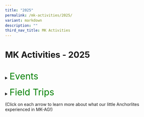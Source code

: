 ```yaml
---
title: "2025"
permalink: /mk-activities/2025/
variant: markdown
description: ""
third_nav_title: MK Activities
---
```

<h1>MK Activities - 2025</h1><br>
<details>
<summary><p style="font-size:30px; color:green; display:inline">Events</p></summary><br>
	<details>
<summary><strong>Mini Molly Bus Visit</strong></summary>
<div data-type="detailsContent" class="isomer-details-content">
<table>
			<tbody>
			<tr><td align="right" width="50%"><img src="/images/MK/2025E_Mini%20Molly%20Bus%20Visit/1.jpg" style="width:80%">
        </td>
			<td valign="middle">On 4 August 2025, NLB’s Mini Molly Bus visited MK@AG! Stationed at the Primary School, the mobile library welcomed our children onboard, where they had the opportunity to browse and explore a wide selection of books.
				</td></tr>
				<tr><td align="right" width="50%"><img src="/images/MK/2025E_Mini%20Molly%20Bus%20Visit/2.jpg" style="width:80%">
        </td>
			<td valign="middle"><img src="/images/MK/2025E_Mini%20Molly%20Bus%20Visit/3.jpg" style="width:80%">
				</td></tr>
       	<tr><td align="right" width="50%"><img src="/images/MK/2025E_Mini%20Molly%20Bus%20Visit/4.jpg" style="width:80%">
        </td>
			<td valign="middle">With their library cards and tote bags in hand, the children eagerly looked through the shelves to pick out the stories they would love to bring home and read.
				</td></tr>	
		</tbody></table>
	<table>
			<tbody>
			<tr><td align="right" width="50%"><img src="/images/MK/2025E_Mini%20Molly%20Bus%20Visit/5.jpg" style="width:80%">
        </td>
			<td align="right" width="50%"><img src="/images/MK/2025E_Mini%20Molly%20Bus%20Visit/7.jpg" style="width:80%">
				</td></tr>
		<tr><td colspan="2" valign="middle">Some children even took the time to sit down with their friends, sharing the joy of reading together and engaging in fun, meaningful conversations about the stories that caught their interest. The lively discussions not only deepened their curiosity but also allowed them to exchange ideas and recommendations with one another.
        </td>
		</tr>
				<tr><td align="right" width="50%"><img src="/images/MK/2025E_Mini%20Molly%20Bus%20Visit/6.jpg" style="width:80%">
        </td>
			<td align="right" width="50%"><img src="/images/MK/2025E_Mini%20Molly%20Bus%20Visit/8.jpg" style="width:80%">
				</td></tr>
		</tbody></table>
	<table>
			<tbody>
			<tr><td align="right" width="50%"><img src="/images/MK/2025E_Mini%20Molly%20Bus%20Visit/10.jpg" style="width:80%">
        </td>
			<td align="right" width="50%"><img src="/images/MK/2025E_Mini%20Molly%20Bus%20Visit/11.jpg" style="width:80%">
				</td></tr>
				<tr><td align="right" width="50%"><img src="/images/MK/2025E_Mini%20Molly%20Bus%20Visit/9.jpg" style="width:80%">
        </td>
			<td valign="middle">When they were ready, the children lined up eagerly in front of the librarian to borrow their carefully chosen books to bring home.
				</td></tr>
			<tr><td align="right" width="50%"><img src="/images/MK/2025E_Mini%20Molly%20Bus%20Visit/12.jpg" style="width:80%">
        </td>
			<td valign="middle">The visit to the Mini Molly Bus was truly an enjoyable and memorable experience, leaving the children excited and inspired to continue their reading journey.
				</td></tr>
		</tbody></table>
<br>
</div></details>
	<details>
<summary><strong>Racial Harmony Day</strong></summary>
<div data-type="detailsContent" class="isomer-details-content">
<table>
			<tbody>
			<tr><td align="right" width="50%"><img src="/images/MK/2025E_RHD/1.jpg" style="width:80%">
        </td>
			<td align="right" width="50%"><img src="/images/MK/2025E_RHD/4.jpg" style="width:80%">
				</td></tr>
				<tr><td align="right" width="50%"><img src="/images/MK/2025E_RHD/2.jpg" style="width:80%">
        </td>
			<td align="right" width="50%"><img src="/images/MK/2025E_RHD/3.jpg" style="width:80%">
				</td></tr>
		<tr><td colspan="2" valign="middle">As part of MK@AG’s commemoration of Racial Harmony Day, our children had the opportunity to join hands with Anchor Green Primary School for a meaningful and engaging celebration. Together, they participated in a variety of enriching activities that promoted cultural appreciation and unity. These included traditional games such as congkak, crafting mooncakes using clay, and capturing joyful moments at a themed photo booth with fun and colourful props.
        </td>
		</tr>
				<tr><td align="right" width="50%"><img src="/images/MK/2025E_RHD/5.jpg" style="width:80%">
        </td>
			<td align="right" width="50%"><img src="/images/MK/2025E_RHD/7.jpg" style="width:80%">
				</td></tr>
					<tr><td align="right" width="50%"><img src="/images/MK/2025E_RHD/6.jpg" style="width:80%">
        </td>
			<td align="right" width="50%"><img src="/images/MK/2025E_RHD/8.jpg" style="width:80%">
				</td></tr>
					<tr><td align="right" width="50%"><img src="/images/MK/2025E_RHD/9.jpg" style="width:80%">
        </td>
			<td align="right" width="50%"><img src="/images/MK/2025E_RHD/10.jpg" style="width:80%">
				</td></tr>
					<tr><td align="right" width="50%"><img src="/images/MK/2025E_RHD/11.jpg" style="width:80%">
        </td>
			<td align="right" width="50%"><img src="/images/MK/2025E_RHD/13.jpg" style="width:80%">
				</td></tr>
				<tr><td colspan="2" valign="middle">To further immerse the children in Singapore’s rich multicultural heritage, they were also introduced to a variety of traditional local snacks during snack time. This included ladoo, ang ku kueh, and kek lapis—treats that represent the diverse cultures that make up our nation. The children thoroughly enjoyed trying the different snacks and engaging in the hands-on activities, making it a truly memorable and meaningful day for all.
        </td>
		  </tr><tr><td align="right" width="50%"><img src="/images/MK/2025E_RHD/12.jpg" style="width:80%">
        </td>
			<td align="right" width="50%"><img src="/images/MK/2025E_RHD/14.jpg" style="width:80%">
				</td></tr>	
		</tbody></table>
<br>
</div></details>
	<details>
<summary><strong>Hari Raya Celebration</strong></summary>
<div data-type="detailsContent" class="isomer-details-content">
<table>
	<tbody><tr><td></td><td align="left" width="80%"><img src="/images/MK/2025E_Hari%20Raya/1.jpg" style="width:100%"><br> This year’s Hari Raya celebration at MK@AG was filled with joy and cultural discovery! Our children came to school dressed in beautiful traditional Malay attire, such as the Baju Kurung, proudly embracing the spirit of the festive season. They had a wonderful time learning about the significance and traditions of Hari Raya through an engaging and informative presentation by our dedicated teachers.</td><td></td></tr>
		</tbody></table>
<table>
			<tbody>
			<tr><td align="right" width="50%"><img src="/images/MK/2025E_Hari%20Raya/2.jpg" style="width:80%">
        </td>
			<td valign="middle"><img src="/images/MK/2025E_Hari%20Raya/3.jpg" style="width:80%">
				</td></tr>
				<tr>
        <td valign="bottom" align="left" width="50%"><img src="/images/MK/2025E_Hari%20Raya/4.jpg" style="width:80%"></td>
        <td valign="bottom" align="left" width="50%"><br>To promote the spirit of giving on this special event, the children decorated Hari Raya cards with various art materials like paints. They worked together as a class to design these masterpieces!<br><br><br><img src="/images/MK/2025E_Hari%20Raya/5.jpg" style="width:80%"></td>
    </tr>
		</tbody></table>
	<table>
			<tbody><tr><td align="left" width="50%"><img src="/images/MK/2025E_Hari%20Raya/6.jpg" style="width:100%">The children enjoyed some delicious Raya cookies such as <i>Kuih Cornflakes</i> and <i>Kuih Semprit</i>!
        </td>
			<td valign="middle"><img src="/images/MK/2025E_Hari%20Raya/7.jpg" style="width:80%">
				</td></tr>
				<tr>
		</tr>	<tr><td align="left" width="50%"><img src="/images/MK/2025E_Hari%20Raya/9.jpg" style="width:100%">After the celebration in class, all the children gathered in the MSD room to celebrate the rest of the event together. There were interactive quizzes and even a fashion show.
        </td>
			<td valign="middle"><img src="/images/MK/2025E_Hari%20Raya/8.jpg" style="width:80%">
				</td></tr>
				<tr><td colspan="2" align="left" width="80%"><img src="/images/MK/2025E_Hari%20Raya/10.jpg" style="width:80%"><br><img src="/images/MK/2025E_Hari%20Raya/11.jpg" style="width:80%"></td>
		</tr>
		</tbody></table>
	<table>
		<tbody><tr><td></td><td align="left" width="80%">One of the most heartwarming highlights of this year’s event was the incredible support from our parent volunteers. We are truly grateful for the time, effort, and love they poured into their beautiful dance performance. It was a joyful moment that lit up the celebration and brought so much delight to our children.<br></td><td></td>
		</tr>
		</tbody></table>
<br>
</div></details>
	<details>
<summary><strong>K1 Tea Session</strong></summary>
<div data-type="detailsContent" class="isomer-details-content">
<table>
	<tbody><tr><td></td><td align="left" width="80%"><img src="/images/MK/2025E_K1%20Tea%20Session/1.jpg" style="width:100%"><br>As part of our initiative to foster stronger relationships with K1 parents, the K1 teachers hosted a tea session that allowed the children to engage in a meaningful activity with their parents, while interacting with the teachers too.<br></td><td></td></tr>
<tr><td></td><td align="left" width="80%"><br><img src="/images/MK/2025E_K1%20Tea%20Session/2.jpg" style="width:100%"></td><td></td></tr>
<tr><td></td><td align="left" width="80%">Following a welcome address by MK@AG’s Centre Head, Ms. Suffi, parents and children took part in an introductory game where they had to guess their teachers' baby photos. They also participated in a sharing session, discussing activities that bring them joy and make them happy.<br><img src="/images/MK/2025E_K1%20Tea%20Session/3.jpg" style="width:100%"></td><td></td></tr>
		</tbody></table>
<table>
			<tbody>
			<tr><td align="right" width="60%"><img src="/images/MK/2025E_K1%20Tea%20Session/4.jpg" style="width:80%">
        </td>
			<td valign="middle"><img src="/images/MK/2025E_K1%20Tea%20Session/5.jpg" style="width:80%">
				</td></tr>
				<tr>
        <td valign="bottom" align="left" width="60%">
<img src="/images/MK/2025E_K1%20Tea%20Session/7.jpg" style="width:80%"></td>
        <td valign="bottom" align="left" width="50%"><img src="/images/MK/2025E_K1%20Tea%20Session/6.jpg" style="width:80%"></td>
    </tr>
		</tbody></table>
	<table>
		<tbody><tr><td></td><td align="left" width="90%">During this Tea Session, parents and children took part in a “Yummy Face” activity. Since the children are learning about feelings and expressions, they had the chance to design their own pancakes using different ingredients to create facial expressions! <br><br>It was truly heartwarming to see the parents and children working together to craft their pancake masterpieces.
<br></td><td></td>
		</tr>
		</tbody></table>
<table>
	<tbody><tr><td></td><td align="left" width="80%"><img src="/images/MK/2025E_K1%20Tea%20Session/8.jpg" style="width:100%"></td><td></td></tr>
<tr><td></td><td align="left" width="80%"><br><img src="/images/MK/2025E_K1%20Tea%20Session/9.jpg" style="width:100%"></td><td></td></tr>
<tr><td></td><td align="left" width="80%">To mark this special occasion, parents and children took photos at the photobooth corner after decorating their pancakes. <br><br>We are incredibly grateful and delighted to have had our K1 parents join us for this tea session, and we look forward to continuing this wonderful partnership in supporting the children’s learning and development.
</td><td></td></tr>
		</tbody></table>
<br>
</div></details>
<details>
<summary><strong>K2 Life @ MK</strong></summary>
<div data-type="detailsContent" class="isomer-details-content">
<table>
			<tbody>
			<tr><td align="right" width="50%"><img src="/images/MK/2025E_K2%20Life%20at%20MK/1.jpg" style="width:100%">
        </td>
			<td align="right" width="50%"><img src="/images/MK/2025E_K2%20Life%20at%20MK/2.jpg" style="width:100%">
				</td></tr>
				<tr>
        <td align="right" width="50%"><img src="/images/MK/2025E_K2%20Life%20at%20MK/3.jpg" style="width:100%"></td>
        <td valign="bottom" align="left" width="50%">On May 16th, we were delighted to welcome our K2 parents to K2 LIFE @ MK — a workshop-style event designed to support families in preparing for their children’s transition to Primary 1. <br><br>The morning began with a warm welcome and opening remarks by Anchor Green Primary School Principal, Mr. Wesley Cheong. This was followed by an insightful introduction to the Primary 1 transition process, presented by MK@AG's Centre Head, Ms. Suffi.
</td>
    </tr>
		</tbody></table>
<table>
			<tbody>
			<tr><td align="right" width="50%"><img src="/images/MK/2025E_K2%20Life%20at%20MK/4.jpg" style="width:100%">
        </td>
			<td align="right" width="50%"><img src="/images/MK/2025E_K2%20Life%20at%20MK/5.jpg" style="width:100%">
				</td></tr>
				<tr>
        <td align="right" width="50%"><img src="/images/MK/2025E_K2%20Life%20at%20MK/6.jpg" style="width:100%"></td>
        <td align="right" width="50%"><img src="/images/MK/2025E_K2%20Life%20at%20MK/7.jpg" style="width:100%"></td>
    </tr>
				<tr>
        <td align="right" width="50%"><img src="/images/MK/2025E_K2%20Life%20at%20MK/8.jpg" style="width:100%"></td>
        <td align="right" width="50%"><img src="/images/MK/2025E_K2%20Life%20at%20MK/10.jpg" style="width:100%"></td>
    </tr><tr>
        <td align="right" width="50%"><img src="/images/MK/2025E_K2%20Life%20at%20MK/9.jpg" style="width:100%"></td>
        <td align="left" width="50%">Our K2 teachers shared practical tips and important information to help parents better understand how to support their children during this exciting next phase. Parents actively participated through Padlet, expressing their thoughts and concerns about the transition, and even offered helpful suggestions to fellow parents on how they are currently preparing their children for Primary 1.</td>
    </tr>
		</tbody></table>
	<table>
			<tbody>
				<tr><td align="left" width="80%"><img src="/images/MK/2025E_K2%20Life%20at%20MK/11.jpg" style="width:80%"></td>
		</tr>
		</tbody></table>
	<table>
		<tbody><tr><td></td><td align="left" width="80%">Mrs. Ivy Chong, Covering Year Head (Lower Primary), also provided valuable insights into what to expect at the Primary 1 level, including an overview of key routines and practices in a primary school setting.<br><br>All in all, the event was a meaningful and collaborative experience, made even more special by the active engagement of our parent community. We would like to extend our heartfelt thanks to all the parents who joined us. Your presence and participation reflect your commitment to your children’s growth, and we look forward to continuing this journey together as they take their next big step into Primary 1.
<br></td><td></td>
		</tr>
		</tbody></table>
<br>
</div></details>
<details>
<summary><strong>Parents' Day</strong></summary>
<div data-type="detailsContent" class="isomer-details-content">
<table>
			<tbody><tr><td align="right" width="50%"><img src="/images/MK/2025E_Parents%20Day/1.jpg" style="width:80%"></td><td valign="middle"><br><br><br>On May 9th, the children of MK@AG came together in a joyful celebration of Parents' Day, a special occasion dedicated to honoring the love, care, and support of their parents. With enthusiasm and creativity, the children engaged in meaningful conversations about appreciating parents and engaged in art activities to bring home as gifts for their parents..</td></tr>
			<tr><td align="right" width="50%"><img src="/images/MK/2025E_Parents%20Day/2.jpg" style="width:80%">
        </td>
			<td valign="middle"><img src="/images/MK/2025E_Parents%20Day/4.jpg" style="width:80%">
				</td></tr>
				<tr>
        <td valign="top" align="left" width="50%">Our K1 students poured their feelings into beautifully handcrafted cards, each one carefully decorated with personal touches. These cards were more than just art projects; they were sincere messages of gratitude, filled with love and warmth, showcasing the children's growing understanding of the importance of family and appreciation.</td>
        <td valign="bottom" align="left" width="50%"><img src="/images/MK/2025E_Parents%20Day/3.jpg" style="width:80%"></td>
    </tr>	<tr><td colspan="2" width="100%">Meanwhile, the K2 students took a more hands-on approach by crafting vibrant 3D flowers as their tribute. Using their own handprints to form petals and colorful straws as stems, they created thoughtful and imaginative gifts. These handmade flowers were a symbol of their admiration and love, created with both joy and care as a way to honor their parents in a special and memorable way.
        </td>
			</tr>
		<tr><td align="right" width="50%"><img src="/images/MK/2025E_Parents%20Day/5.jpg" style="width:80%">
        </td>
			<td><img src="/images/MK/2025E_Parents%20Day/6.jpg" style="width:80%">
</td></tr><tr><td align="right" width="50%"><img src="/images/MK/2025E_Parents%20Day/7.jpg" style="width:100%"></td><td align="left" width="50%"><img src="/images/MK/2025E_Parents%20Day/8.jpg" style="width:100%"></td></tr>
				<tr><td colspan="2">The Parents' Day celebration at MK@AG not only fostered creativity and expression but also helped our young learners deepen their emotional connections and reflect on the value of gratitude. It was a heartwarming day filled with smiles, pride, and a shared sense of love.
</td></tr>
				<tr><td align="right" width="50%"><img src="/images/MK/2025E_Parents%20Day/9.jpg" style="width:80%"></td><td valign="middle" align="left" width="50%"><img src="/images/MK/2025E_Parents%20Day/10.jpg" style="width:80%">
</td></tr>
		</tbody></table>
<br>
</div></details>
	<details>
<summary><strong>World Water and Earth Day</strong></summary>
<div data-type="detailsContent" class="isomer-details-content">
	<table>
			<tbody><tr><td align="right" width="50%"><img src="/images/MK/2025E_World%20Water%20%20&amp;%20Earth%20Day/1.jpg" style="width:80%"></td><td align="left" width="50%"><img src="/images/MK/2025E_World%20Water%20%20&amp;%20Earth%20Day/2.jpg" style="width:80%"></td></tr>
			<tr><td align="right" width="50%"><img src="/images/MK/2025E_World%20Water%20%20&amp;%20Earth%20Day/3.jpg" style="width:80%">
        </td>
			<td valign="middle"><br><br>At MK@AG, our young learners recently took part in a meaningful celebration of both World Water Day and Earth Day, engaging in a variety of hands-on activities designed to deepen their understanding of environmental responsibility.<br><br>
To start, children were encouraged to bring their own water bottles from home. Throughout the day, they used the water they brought to wash their hands—such as after outdoor play or before snack time—highlighting the importance of conserving water in daily routines. This simple but effective activity helped students become more aware of how much water they use and how small changes can make a big difference.
				</td></tr>
				<tr>
        <td align="right" width="50%"><img src="/images/MK/2025E_World%20Water%20%20&amp;%20Earth%20Day/4.jpg" style="width:80%"></td>
        <td align="left" width="50%"><img src="/images/MK/2025E_World%20Water%20%20&amp;%20Earth%20Day/5.jpg" style="width:80%"></td>
    </tr>
		<tr><td align="right" width="50%"><img src="/images/MK/2025E_World%20Water%20%20&amp;%20Earth%20Day/6.jpg" style="width:80%">
        </td>
			<td valign="bottom"><br><br><br><br>In class, the children explored the impact of water wastage through an engaging and age-appropriate presentation prepared by their teacher. They also participated in a fun and interactive quiz that helped reinforce their learning and sparked thoughtful discussions among their peers.
</td></tr><tr><td align="right" width="50%"><img src="/images/MK/2025E_World%20Water%20%20&amp;%20Earth%20Day/7.jpg" style="width:80%"></td><td align="left" width="50%"><img src="/images/MK/2025E_World%20Water%20%20&amp;%20Earth%20Day/8.jpg" style="width:80%"></td></tr><tr><td align="right" width="50%"><img src="/images/MK/2025E_World%20Water%20%20&amp;%20Earth%20Day/10.jpg" style="width:80%"></td><td valign="middle" align="left" width="50%"><br><br>To further reflect on what they had learned, students took part in a creative activity where they drew pictures and wrote about the different ways they could help save water and care for our Earth. These reflections served as a personal commitment to being more mindful stewards of the planet. <br>It was a joyful and educational day filled with discovery, creativity, and a growing sense of environmental awareness. We are proud of our students for taking their first steps towards becoming responsible global citizens.
</td></tr>
<tr><td colspan="2"><img src="/images/MK/2025E_World%20Water%20%20&amp;%20Earth%20Day/9.jpg" style="width:80%">
</td></tr>
		</tbody></table>
<br>
</div>
</details>

</details><br>

<details>
<summary><p style="font-size:30px; color:green; display:inline">Field Trips</p></summary><br>
<details>
<summary><strong>K1 Neighbourhood Walk</strong></summary>
<div data-type="detailsContent" class="isomer-details-content">
<table>
			<tbody><tr><td align="right" width="50%"><img src="/images/MK/2025FT_K1%20Neighbourhood%20Walk/1.jpg" style="width:100%"></td><td align="right" width="50%"><img src="/images/MK/2025FT_K1%20Neighbourhood%20Walk/2.jpg" style="width:100%"></td></tr>
			<tr><td colspan="2" width="100%">As part of our ongoing theme on "The People in Our Neighbourhood," our MK@Anchor Green K1 children recently embarked on a meaningful and engaging Neighbourhood Walk. This experiential learning journey allowed our young learners to deepen their understanding of the important individuals who contribute to the community, including our neighbours and local community helpers.
        </td>
			</tr>
		</tbody></table>
<table>
			<tbody><tr><td align="right" width="40%"><img src="/images/MK/2025FT_K1%20Neighbourhood%20Walk/3.jpg" style="width:100%"></td><td align="right" width="60%"><img src="/images/MK/2025_K1%20Neighbourhood%20Walk/4.jpg" style="width:100%"></td></tr><tr><td align="right" width="40%"><img src="/images/MK/2025FT_K1%20Neighbourhood%20Walk/5.jpg" style="width:100%"></td><td align="right" width="60%"><img src="/images/MK/2025FT_K1%20Neighbourhood%20Walk/6.jpg" style="width:100%"></td></tr><tr><td align="right" width="40%"><img src="/images/MK/2025FT_K1%20Neighbourhood%20Walk/7.jpg" style="width:100%"></td><td align="left" width="60%">The walk took place around the Anchorvale neighbourhood, where the children had the opportunity to observe and interact with their surroundings. As they explored the area, they visited various familiar establishments such as the local laundry mart, clinic, and nearby coffee shops. These visits sparked excitement and recognition in many of the children, who eagerly shared personal stories and past experiences about their visits to these places with their families. <br><br>Throughout the walk, the children were encouraged to be observant, respectful, and curious. They took notice of the different roles people play in the neighbourhood and reflected on how each contributes to the smooth running of the community. 
</td></tr>
		</tbody></table>
<table>
			<tbody><tr><td align="right" width="50%"><img src="/images/MK/2025FT_K1%20Neighbourhood%20Walk/8.jpg" style="width:100%"></td><td align="right" width="50%"><img src="/images/MK/2025FT_K1%20Neighbourhood%20Walk/9.jpg" style="width:100%"></td></tr>
			<tr><td align="right" width="50%"><img src="/images/MK/2025FT_K1%20Neighbourhood%20Walk/10.jpg" style="width:100%"></td><td align="left" width="50%">This immersive experience not only reinforced their classroom learning but also nurtured a sense of belonging and responsibility towards their neighbourhood. Our K1 students thoroughly enjoyed exploring their community alongside their peers. We look forward to continuing such enriching experiences that help our children grow into compassionate, aware, and responsible individuals.</td></tr>
		</tbody></table>
<br>
</div></details>	
<details>
<summary><strong>K2 Field Trip to Gardens by the Bay</strong></summary>
<div data-type="detailsContent" class="isomer-details-content">
<table>
			<tbody><tr><td align="right" width="50%"><img src="/images/MK/2025FT_K2%20@%20Gardens%20by%20the%20Bay/1.jpg" style="width:100%"></td><td valign="middle"><img src="/images/MK/2025_K2%20at%20Gardens%20by%20the%20Bay/3.jpg" style="width:100%"></td></tr>
			<tr><td colspan="2" width="100%"><img src="/images/MK/2025_K2%20at%20Gardens%20by%20the%20Bay/6.jpg" style="width:80%">
        </td>
			</tr>
				<tr><td colspan="2" width="100%">The K2 children at MK@AG recently had the opportunity to embark on an engaging and educational field trip to Gardens by the Bay, enhancing their exploration of one of Singapore’s most notable landmarks. As part of their curriculum, the students were eager to delve into the rich biodiversity that characterises this iconic location, recognising its cultural and environmental significance to the local community.<br><br>Throughout the visit, the children participated in a guided tour of the Cloud Forest, where they gained valuable insights into the life cycles of various plant species. They learned about the essential roles that animals, such as bees and bats, play in supporting plant growth and maintaining ecological balance. This hands-on experience allowed the students to tap onto their prior knowledge and connect it to real-world examples.
        </td>
			</tr>
				<tr><td align="right" width="50%"><img src="/images/MK/2025_K2%20at%20Gardens%20by%20the%20Bay/2.jpg" style="width:80%"></td><td valign="middle"><img src="/images/MK/2025_K2%20at%20Gardens%20by%20the%20Bay/4.jpg" style="width:80%"></td></tr>
				<tr><td align="right" width="50%"><img src="/images/MK/2025_K2%20at%20Gardens%20by%20the%20Bay/5.jpg" style="width:80%"></td><td valign="middle"><img src="/images/MK/2025_K2%20at%20Gardens%20by%20the%20Bay/7.jpg" style="width:80%"></td></tr><tr><td align="right" width="50%"><img src="/images/MK/2025_K2%20at%20Gardens%20by%20the%20Bay/9.jpg" style="width:100%"></td><td valign="middle"><img src="/images/MK/2025_K2%20at%20Gardens%20by%20the%20Bay/10.jpg" style="width:100%"></td></tr>
			<tr><td align="right" width="50%"><img src="/images/MK/2025_K2%20at%20Gardens%20by%20the%20Bay/8.jpg" style="width:100%"></td><td valign="middle">Following this, the children had the chance to walk through the Flower Dome, where they explored a wide array of vibrant flowers. They discovered the different names and colours of flowers, further deepening their appreciation for the beauty and diversity of nature. <br><br>It was a delightful and educational outing that the children thoroughly enjoyed, and they look forward to similar experiences in the future.
</td></tr>
		</tbody></table>
<br>
</div></details>	
</details>

(Click on each arrow to learn more about what our little Anchorlites experienced in MK-AG!)